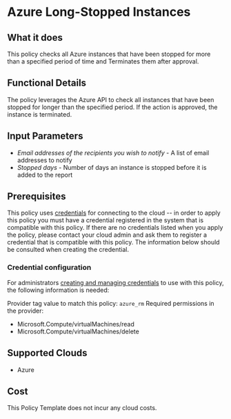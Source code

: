 # Azure Long-Stopped Instances

## What it does

This policy checks all Azure instances that have been stopped for more than a specified period of time and Terminates them after approval.

## Functional Details

The policy leverages the Azure API to check all instances that have been stopped for longer than the specified period. If the action is approved, the instance is terminated.

## Input Parameters

- *Email addresses of the recipients you wish to notify* - A list of email addresses to notify
- *Stopped days* - Number of days an instance is stopped before it is added to the report

## Prerequisites

This policy uses [credentials](https://docs.rightscale.com/policies/users/guides/credential_management.html) for connecting to the cloud -- in order to apply this policy you must have a credential registered in the system that is compatible with this policy. If there are no credentials listed when you apply the policy, please contact your cloud admin and ask them to register a credential that is compatible with this policy. The information below should be consulted when creating the credential.

### Credential configuration

For administrators [creating and managing credentials](https://docs.rightscale.com/policies/users/guides/credential_management.html) to use with this policy, the following information is needed:

Provider tag value to match this policy: `azure_rm`
Required permissions in the provider: 
- Microsoft.Compute/virtualMachines/read
- Microsoft.Compute/virtualMachines/delete

## Supported Clouds

- Azure

## Cost

This Policy Template does not incur any cloud costs.
